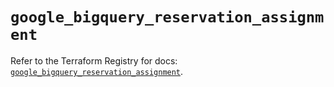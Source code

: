 # `google_bigquery_reservation_assignment`

Refer to the Terraform Registry for docs: [`google_bigquery_reservation_assignment`](https://registry.terraform.io/providers/hashicorp/google/5.45.2/docs/resources/bigquery_reservation_assignment).
